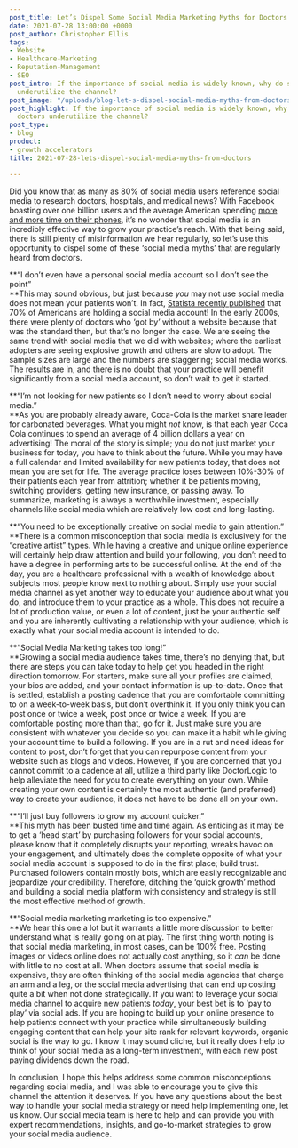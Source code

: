 ```yaml
---
post_title: Let’s Dispel Some Social Media Marketing Myths for Doctors
date: 2021-07-28 13:00:00 +0000
post_author: Christopher Ellis
tags:
- Website
- Healthcare-Marketing
- Reputation-Management
- SEO
post_intro: If the importance of social media is widely known, why do so many doctors
  underutilize the channel?
post_image: "/uploads/blog-let-s-dispel-social-media-myths-from-doctors.png"
post_highlight: If the importance of social media is widely known, why do so many
  doctors underutilize the channel?
post_type:
- blog
product:
- growth accelerators
title: 2021-07-28-lets-dispel-social-media-myths-from-doctors

---
```

Did you know that as many as 80% of social media users reference social media to research doctors, hospitals, and medical news? With Facebook boasting over one billion users and the average American spending [more and more time on their phones](https://www.forbes.com/sites/petersuciu/2021/06/24/americans-spent-more-than-1300-hours-on-social-media/?sh=4577948d2547), it’s no wonder that social media is an incredibly effective way to grow your practice’s reach. With that being said, there is still plenty of misinformation we hear regularly, so let’s use this opportunity to dispel some of these ‘social media myths’ that are regularly heard from doctors.

**“I don’t even have a personal social media account so I don’t see the point”  
**This may sound obvious, but just because _you_ may not use social media does not mean your patients won’t. In fact, [Statista recently published](https://www.statista.com/topics/3196/social-media-usage-in-the-united-states/#:\~:text=With%20over%2070%20percent%20of,increase%20to%20approximately%20243%20million.) that 70% of Americans are holding a social media account! In the early 2000s, there were plenty of doctors who ‘got by’ without a website because that was the standard then, but that’s no longer the case. We are seeing the same trend with social media that we did with websites; where the earliest adopters are seeing explosive growth and others are slow to adopt. The sample sizes are large and the numbers are staggering; social media works. The results are in, and there is no doubt that your practice will benefit significantly from a social media account, so don’t wait to get it started.

**“I’m not looking for new patients so I don’t need to worry about social media.”  
**As you are probably already aware, Coca-Cola is the market share leader for carbonated beverages. What you might _not_ know, is that each year Coca Cola continues to spend an average of 4 billion dollars a year on advertising! The moral of the story is simple; you do not just market your business for today, you have to think about the future. While you may have a full calendar and limited availability for new patients today, that does not mean you are set for life. The average practice loses between 10%-30% of their patients each year from attrition; whether it be patients moving, switching providers, getting new insurance, or passing away. To summarize, marketing is always a worthwhile investment, especially channels like social media which are relatively low cost and long-lasting.

**“You need to be exceptionally creative on social media to gain attention.”  
**There is a common misconception that social media is exclusively for the “creative artist” types. While having a creative and unique online experience will certainly help draw attention and build your following, you don’t need to have a degree in performing arts to be successful online. At the end of the day, you are a healthcare professional with a wealth of knowledge about subjects most people know next to nothing about. Simply use your social media channel as yet another way to educate your audience about what you do, and introduce them to your practice as a whole. This does not require a lot of production value, or even a lot of content, just be your authentic self and you are inherently cultivating a relationship with your audience, which is exactly what your social media account is intended to do.

**“Social Media Marketing takes too long!”  
**Growing a social media audience takes time, there’s no denying that, but there are steps you can take today to help get you headed in the right direction tomorrow. For starters, make sure all your profiles are claimed, your bios are added, and your contact information is up-to-date. Once that is settled, establish a posting cadence that you are comfortable committing to on a week-to-week basis, but don’t overthink it. If you only think you can post once or twice a week, post once or twice a week. If you are comfortable posting more than that, go for it. Just make sure you are consistent with whatever you decide so you can make it a habit while giving your account time to build a following. If you are in a rut and need ideas for content to post, don’t forget that you can repurpose content from your website such as blogs and videos. However, if you are concerned that you cannot commit to a cadence at all, utilize a third party like DoctorLogic to help alleviate the need for you to create everything on your own. While creating your own content is certainly the most authentic (and preferred) way to create your audience, it does not have to be done all on your own.

**“I’ll just buy followers to grow my account quicker.”  
**This myth has been busted time and time again. As enticing as it may be to get a ‘head start’ by purchasing followers for your social accounts, please know that it completely disrupts your reporting, wreaks havoc on your engagement, and ultimately does the complete opposite of what your social media account is supposed to do in the first place; build trust. Purchased followers contain mostly bots, which are easily recognizable and jeopardize your credibility. Therefore, ditching the ‘quick growth’ method and building a social media platform with consistency and strategy is still the most effective method of growth.

**“Social media marketing marketing is too expensive.”  
**We hear this one a lot but it warrants a little more discussion to better understand what is really going on at play. The first thing worth noting is that social media marketing, in most cases, can be 100% free. Posting images or videos online does not actually cost anything, so it _can_ be done with little to no cost at all. When doctors assume that social media is expensive, they are often thinking of the social media agencies that charge an arm and a leg, or the social media advertising that can end up costing quite a bit when not done strategically. If you want to leverage your social media channel to acquire new patients _today_, your best bet is to ‘pay to play’ via social ads. If you are hoping to build up your online presence to help patients connect with your practice while simultaneously building engaging content that can help your site rank for relevant keywords, organic social is the way to go. I know it may sound cliche, but it really does help to think of your social media as a long-term investment, with each new post paying dividends down the road.

In conclusion, I hope this helps address some common misconceptions regarding social media, and I was able to encourage you to give this channel the attention it deserves. If you have any questions about the best way to handle your social media strategy or need help implementing one, let us know. Our social media team is here to help and can provide you with expert recommendations, insights, and go-to-market strategies to grow your social media audience.